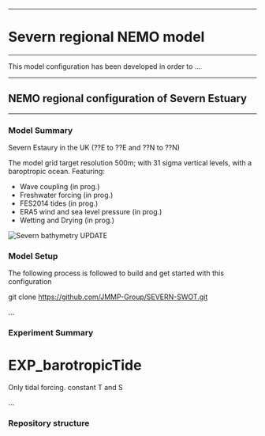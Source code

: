 ****************************
# Severn regional NEMO model
****************************

This model configuration has been developed in order to ...

*************************************************
## NEMO regional configuration of Severn Estuary
*************************************************

### Model Summary

Severn Estaury in the UK  (??E to ??E and ??N to ??N)

The model grid target resolution 500m; with 31 sigma vertical levels, with a baroptropic ocean. Featuring:

* Wave coupling (in prog.)
* Freshwater forcing (in prog.)
* FES2014 tides (in prog.)
* ERA5 wind and sea level pressure (in prog.)
* Wetting and Drying (in prog.)

![Severn bathymetry UPDATE](https://github.com/NOC-MSM/SEAsia/wiki/FIGURES/ACCORD_SEAsia_bathy.png)

### Model Setup

The following process is followed to build and get started with this configuration

git clone https://github.com/JMMP-Group/SEVERN-SWOT.git

...


### Experiment Summary

EXP_barotropicTide
==================
Only tidal forcing. constant T and S


...

### Repository structure


